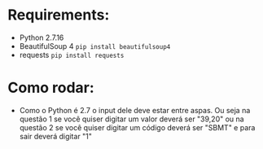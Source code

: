 # Requirements: 
  - Python 2.7.16
  - BeautifulSoup 4 `pip install beautifulsoup4`
  - requests `pip install requests`

# Como rodar:
  - Como o Python é 2.7 o input dele deve estar entre aspas. Ou seja na questão 1 se você quiser digitar um valor deverá ser "39,20" ou na questão 2 se você quiser digitar um código deverá ser "SBMT" e para sair deverá digitar "1"
